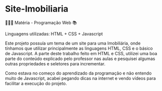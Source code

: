 # Site-Imobiliaria

👨🏽‍💻 Matéria - Programação Web 📚

Linguagens utilizadas: HTML + CSS + Javascript

Este projeto possuía um tema de um site para uma Imobiliária, onde tínhamos que utilizar principalmente as linguagens HTML, CSS e o básico de Javascript.
A parte deste trabalho feito em HTML e CSS, utilizei uma boa parte do conteúdo explicado pelo professor nas aulas e pesquisei algumas outras propriedades e seletores para incrementar.

Como estava no começo do aprendizado da programação e não entendo muito de Javascript, acabei pegando dicas na internet e vendo vídeos para facilitar a execução do projeto.

